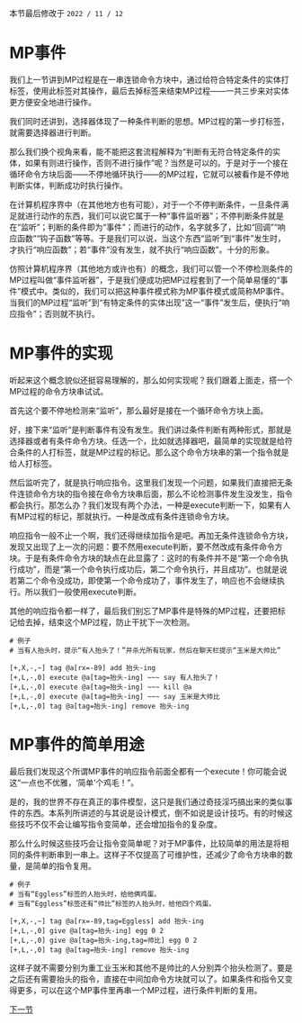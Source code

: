 本节最后修改于 `2022 / 11 / 12`

# MP事件

我们上一节讲到MP过程是在一串连锁命令方块中，通过给符合特定条件的实体打标签，使用此标签对其操作，最后去掉标签来结束MP过程——一共三步来对实体更方便安全地进行操作。

我们同时还讲到，选择器体现了一种条件判断的思想。MP过程的第一步打标签，就需要选择器进行判断。

那么我们换个视角来看，能不能把这套流程解释为“判断有无符合特定条件的实体，如果有则进行操作，否则不进行操作”呢？当然是可以的。于是对于一个接在循环命令方块后面——不停地循环执行——的MP过程，它就可以被看作是不停地判断实体，判断成功时执行操作。

在计算机程序界中（在其他地方也有可能），对于一个不停判断条件，一旦条件满足就进行动作的东西，我们可以说它属于一种“事件监听器”；不停判断条件就是在“监听”；判断的条件即为“事件”；而进行的动作，名字就多了，比如“回调”“响应函数”“钩子函数”等等。于是我们可以说，当这个东西“监听”到“事件”发生时，才执行“响应函数”；若“事件”没有发生，就不执行“响应函数”。十分的形象。

仿照计算机程序界（其他地方或许也有）的概念，我们可以管一个不停检测条件的MP过程叫做“事件监听器”，于是我们便成功把MP过程套到了一个简单易懂的“事件”模式中。类似的，我们可以把这种事件模式称为MP事件模式或简称MP事件。当我们的MP过程“监听”到“有特定条件的实体出现”这一“事件”发生后，便执行“响应指令”；否则就不执行。

# MP事件的实现

听起来这个概念貌似还挺容易理解的，那么如何实现呢？我们跟着上面走，搭一个MP过程的命令方块串试试。

首先这个要不停地检测来“监听”，那么最好是接在一个循环命令方块上面。

好，接下来“监听”是判断事件有没有发生。我们讲过条件判断有两种形式，那就是选择器或者有条件命令方块。任选一个，比如就选择器吧，最简单的实现就是给符合条件的人打标签，就是MP过程的标记。那么这个命令方块串的第一个指令就是给人打标签。

然后监听完了，就是执行响应指令。这里我们发现一个问题，如果我们直接把无条件连锁命令方块的指令接在命令方块串后面，那么不论检测事件发生没发生，指令都会执行。那怎么办？我们发现有两个办法，一种是execute判断一下，如果有人有MP过程的标记，那就执行。一种是改成有条件连锁命令方块。

响应指令一般不止一个啊，我们还得继续加指令是吧。再加无条件连锁命令方块，发现又出现了上一次的问题：要不然用execute判断，要不然改成有条件命令方块。于是有条件命令方块的缺点在此显露了：这时的有条件并不是“第一个命令执行成功”，而是“第一个命令执行成功后，第二个命令执行，并且成功”。也就是说若第二个命令没成功，即使第一个命令成功了，事件发生了，响应也不会继续执行。所以我们一般使用execute判断。

其他的响应指令都一样了，最后我们别忘了MP事件是特殊的MP过程，还要把标记给去掉，结束这个MP过程，防止干扰下一次检测。

```
# 例子
# 当有人抬头时，提示“有人抬头了！”并杀光所有玩家，然后在聊天栏提示“玉米是大帅比”

[+,X,-,~] tag @a[rx=-89] add 抬头-ing
[+,L,-,0] execute @a[tag=抬头-ing] ~~~ say 有人抬头了！
[+,L,-,0] execute @a[tag=抬头-ing] ~~~ kill @a
[+,L,-,0] execute @a[tag=抬头-ing] ~~~ say 玉米是大帅比
[+,L,-,0] tag @a[tag=抬头-ing] remove 抬头-ing
```

# MP事件的简单用途

最后我们发现这个所谓MP事件的响应指令前面全都有一个execute！你可能会说这“一点也不优雅，‘简单’个鸡毛！”。

是的，我的世界不存在真正的事件模型，这只是我们通过奇技淫巧搞出来的类似事件的东西。本系列所讲述的与其说是设计模式，倒不如说是设计技巧。有的时候这些技巧不仅不会让编写指令变简单，还会增加指令的复杂度。

那么什么时候这些技巧会让指令变简单呢？对于MP事件，比较简单的用法是将相同的条件判断串到一串上。这样子不仅提高了可维护性，还减少了命令方块串的数量，是简单的指令复用。

```
# 例子
# 当有“Eggless”标签的人抬头时，给他俩鸡蛋。
# 当有“Eggless”标签还有“帅比”标签的人抬头时，给他四个鸡蛋。

[+,X,-,~] tag @a[rx=-89,tag=Eggless] add 抬头-ing
[+,L,-,0] give @a[tag=抬头-ing] egg 0 2
[+,L,-,0] give @a[tag=抬头-ing,tag=帅比] egg 0 2
[+,L,-,0] tag @a[tag=抬头-ing] remove 抬头-ing
```

这样子就不需要分别为重工业玉米和其他不是帅比的人分别弄个抬头检测了。要是之后还有需要抬头的指令，直接在中间加命令方块就可以了。如果条件和指令又变得更多，可以在这个MP事件里再串一个MP过程，进行条件判断的复用。

[下一节](3.md)